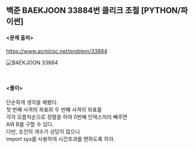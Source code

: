## 백준 BAEKJOON 33884번 클리크 조절 [PYTHON/파이썬]

#### <문제 출처><br>
https://www.acmicpc.net/problem/33884

![BAEKJOON 33884](https://img1.daumcdn.net/thumb/R1280x0/?scode=mtistory2&fname=https%3A%2F%2Fblog.kakaocdn.net%2Fdna%2FcZso7L%2FbtsPaKVdjkN%2FAAAAAAAAAAAAAAAAAAAAAEKd_BcMwy_F_bcLwt_3RGWdLzUXflDDca3TSapaFmsw%2Fimg.png%3Fcredential%3DyqXZFxpELC7KVnFOS48ylbz2pIh7yKj8%26expires%3D1753973999%26allow_ip%3D%26allow_referer%3D%26signature%3DAhigt3qqw7M0hwWL3Vou782zFJ8%253D)

<br>

#### <풀이><br>

단순하게 생각을 해봤다.  
첫 번째 사격의 좌표와 두 번째 사격의 좌표를  
각각 오름차순으로 정렬을 하여 0번째 인덱스끼리 빼주면  
A와 B를 구할 수 있다.  
다만, 조건의 개수가 상당히 많으니  
import sys를 사용하여 시간초과를 면하도록 하자.  